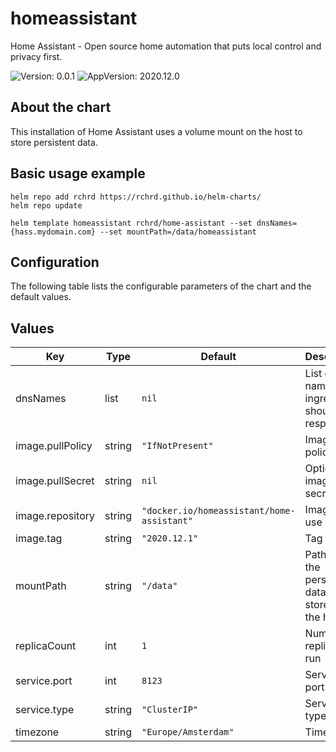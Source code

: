 # homeassistant

Home Assistant - Open source home automation that puts local control and privacy first.

![Version: 0.0.1](https://img.shields.io/badge/Version-0.0.1-informational?style=flat-square) ![AppVersion: 2020.12.0](https://img.shields.io/badge/AppVersion-2020.12.0-informational?style=flat-square)

## About the chart

This installation of Home Assistant uses a volume mount on the host to store persistent data.

## Basic usage example

```
helm repo add rchrd https://rchrd.github.io/helm-charts/
helm repo update

helm template homeassistant rchrd/home-assistant --set dnsNames={hass.mydomain.com} --set mountPath=/data/homeassistant
```

## Configuration

The following table lists the configurable parameters of the chart and the default values.

## Values

| Key | Type | Default | Description |
|-----|------|---------|-------------|
| dnsNames | list | `nil` | List of DNS names the ingress should respond to |
| image.pullPolicy | string | `"IfNotPresent"` | Image pull policy |
| image.pullSecret | string | `nil` | Optional image pull secret |
| image.repository | string | `"docker.io/homeassistant/home-assistant"` | Image to use |
| image.tag | string | `"2020.12.1"` | Tag to use |
| mountPath | string | `"/data"` | Path were the persistent data is stored on the host |
| replicaCount | int | `1` | Number of replicas to run |
| service.port | int | `8123` | Service port |
| service.type | string | `"ClusterIP"` | Service type |
| timezone | string | `"Europe/Amsterdam"` | Timezone |